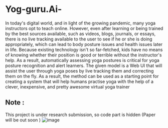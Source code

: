 # Yog-guru.Ai-

In today's digital world, and in light of the growing pandemic, many yoga instructors opt to teach online. However, even after learning or being trained by the best sources available, such as videos, blogs, journals, or essays, there is no live tracking available to the user to see if he or she is doing appropriately, which can lead to body posture issues and health issues later in life. Because existing technology isn't so far-fetched, kids have no means of knowing whether their position is good or terrible without the instructor's help. As a result, automatically assessing yoga postures is critical for yoga posture recognition and alert learners. The given model is a Web UI that will assist the user through yoga poses by live tracking them and correcting them on the fly. As a result, the method can be used as a starting point for creating a system that will help humans practise yoga with the help of a clever, inexpensive, and pretty awesome virtual yoga trainer

## Note :
This project is under research submission, so code part is hidden (Paper will be out soon )
![image](https://user-images.githubusercontent.com/57085869/182184134-a631ae49-16a0-41e5-90e6-4fa48467e98b.png)
